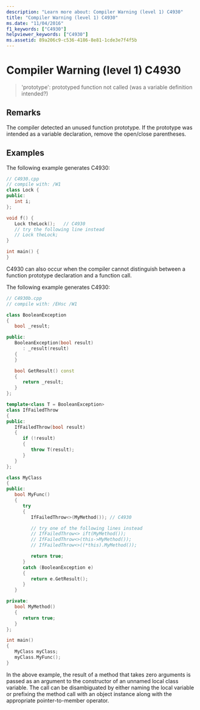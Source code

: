 ```yaml
---
description: "Learn more about: Compiler Warning (level 1) C4930"
title: "Compiler Warning (level 1) C4930"
ms.date: "11/04/2016"
f1_keywords: ["C4930"]
helpviewer_keywords: ["C4930"]
ms.assetid: 89a206c9-c536-4186-8e81-1cde3e7f4f5b
---
```

# Compiler Warning (level 1) C4930

> 'prototype': prototyped function not called (was a variable definition intended?)

## Remarks

The compiler detected an unused function prototype. If the prototype was intended as a variable declaration, remove the open/close parentheses.

## Examples

The following example generates C4930:

```cpp
// C4930.cpp
// compile with: /W1
class Lock {
public:
   int i;
};

void f() {
   Lock theLock();   // C4930
   // try the following line instead
   // Lock theLock;
}

int main() {
}
```

C4930 can also occur when the compiler cannot distinguish between a function prototype declaration and a function call.

The following example generates C4930:

```cpp
// C4930b.cpp
// compile with: /EHsc /W1

class BooleanException
{
   bool _result;

public:
   BooleanException(bool result)
      : _result(result)
   {
   }

   bool GetResult() const
   {
      return _result;
   }
};

template<class T = BooleanException>
class IfFailedThrow
{
public:
   IfFailedThrow(bool result)
   {
      if (!result)
      {
         throw T(result);
      }
   }
};

class MyClass
{
public:
   bool MyFunc()
   {
      try
      {
         IfFailedThrow<>(MyMethod()); // C4930

         // try one of the following lines instead
         // IfFailedThrow<> ift(MyMethod());
         // IfFailedThrow<>(this->MyMethod());
         // IfFailedThrow<>((*this).MyMethod());

         return true;
      }
      catch (BooleanException e)
      {
         return e.GetResult();
      }
   }

private:
   bool MyMethod()
   {
      return true;
   }
};

int main()
{
   MyClass myClass;
   myClass.MyFunc();
}
```

In the above example, the result of a method that takes zero arguments is passed as an argument to the constructor of an unnamed local class variable. The call can be disambiguated by either naming the local variable or prefixing the method call with an object instance along with the appropriate pointer-to-member operator.
